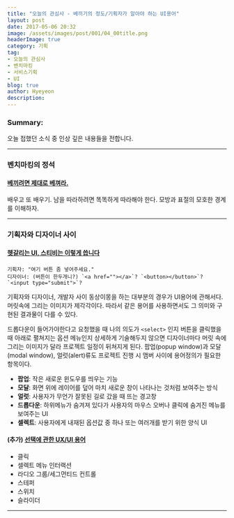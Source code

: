 ```yaml
---
title: "오늘의 관심사 - 베끼기의 정도/기획자가 알아야 하는 UI용어"
layout: post
date: 2017-05-06 20:32
image: /assets/images/post/001/04_00title.png
headerImage: true
category: 기획
tag:
- 오늘의 관심사
- 벤치마킹
- 서비스기획
- UI
blog: true
author: Hyeyeon
description:
---
```


### Summary:

오늘 접했던 소식 중 인상 깊은 내용들을 전합니다.

---


### 벤치마킹의 정석

#### [베끼려면 제대로 베껴라.](http://blog.rightbrain.co.kr/?p=7649)

배우고 또 배우기. 남을 따라하려면 똑똑하게 따라해야 한다. 모방과 표절의 모호한 경계를 이해하자.

---

### 기획자와 디자이너 사이

#### [헷갈리는 UI, 스티비는 이렇게 씁니다](http://slowalk.tistory.com/2503)

```
기획자: "여기 버튼 좀 넣어주세요."
디자이너: (버튼이 한두개니?) `<a href=""></a>`? `<button></button>`? `<input type="submit">`?
```

기획자와 디자이너, 개발자 사이 동상이몽을 하는 대부분의 경우가 UI용어에 관해서다. 머릿속에 그리는 이미지가 제각각이다. 따라서 같은 용어를 사용하면서도 그 의미와 구현된 결과물이 다를 수 있다.

드롭다운이 들어가야한다고 요청했을 때 나의 의도가 `<select>` 인지 버튼을 클릭했을 때 아래로 펼쳐지는 옵션 메뉴인지 상세하게 기술해두지 않으면 디자이너마다 머릿 속에 그리는 이미지가 달라 프로젝트 일정이 뒤쳐지게 된다. 팝업(popup window)과 모달(modal window), 얼럿(alert)류도 프로젝트 진행 시 맴버 사이에 용어정의가 필요한 항목이다.

* **팝업**: 작은 새로운 윈도우를 띄우는 기능
* **모달**: 화면 위에 레이어를 덮어 마치 새로운 창이 나타나는 것처럼 보여주는 방식
* **얼럿**: 사용자가 무언가 잘못된 길로 갔을 때 뜨는 경고창
* **드롭다운**: 하위메뉴가 숨겨져 있다가 사용자의 마우스 오버나 클릭에 숨겨진 메뉴를 보여주는 UI
* **셀렉트**: 사용자에게 내재된 옵션값 중 하나 또는 여러개를 받기 위한 양식 UI

#### (추가) [선택에 관한 UX/UI 용어](https://brunch.co.kr/@ebprux/113)

* 클릭
* 셀렉트 메뉴 인터랙션
* 라디오 그룹/세그먼티드 컨트롤
* 스테퍼
* 스위치
* 슬라이더

---
